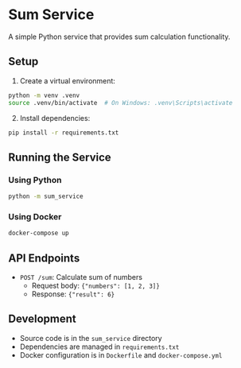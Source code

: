 # Sum Service

A simple Python service that provides sum calculation functionality.

## Setup

1. Create a virtual environment:
```bash
python -m venv .venv
source .venv/bin/activate  # On Windows: .venv\Scripts\activate
```

2. Install dependencies:
```bash
pip install -r requirements.txt
```

## Running the Service

### Using Python
```bash
python -m sum_service
```

### Using Docker
```bash
docker-compose up
```

## API Endpoints

- `POST /sum`: Calculate sum of numbers
  - Request body: `{"numbers": [1, 2, 3]}`
  - Response: `{"result": 6}`

## Development

- Source code is in the `sum_service` directory
- Dependencies are managed in `requirements.txt`
- Docker configuration is in `Dockerfile` and `docker-compose.yml` 